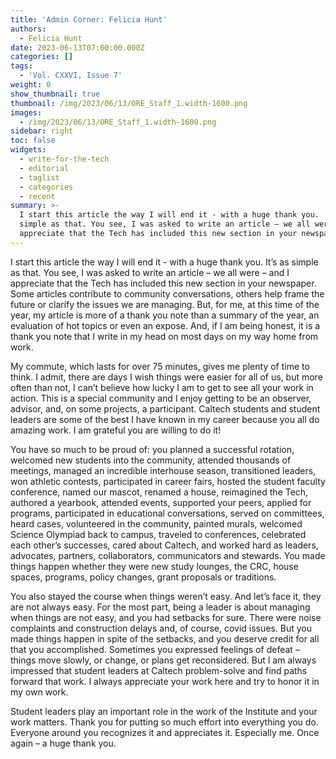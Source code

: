 ```yaml
---
title: 'Admin Corner: Felicia Hunt'
authors:
  - Felicia Hunt
date: 2023-06-13T07:00:00.000Z
categories: []
tags:
  - 'Vol. CXXVI, Issue 7'
weight: 0
show_thumbnail: true
thumbnail: /img/2023/06/13/ORE_Staff_1.width-1600.png
images:
  - /img/2023/06/13/ORE_Staff_1.width-1600.png
sidebar: right
toc: false
widgets:
  - write-for-the-tech
  - editorial
  - taglist
  - categories
  - recent
summary: >-
  I start this article the way I will end it - with a huge thank you.  It’s as
  simple as that. You see, I was asked to write an article – we all were – and I
  appreciate that the Tech has included this new section in your newspaper.
---
```


I start this article the way I will end it - with a huge thank you.  It’s as simple as that. You see, I was asked to write an article – we all were – and I appreciate that the Tech has included this new section in your newspaper. Some articles contribute to community conversations, others help frame the future or clarify the issues we are managing. But, for me, at this time of the year, my article is more of a thank you note than a summary of the year, an evaluation of hot topics or even an expose. And, if I am being honest, it is a thank you note that I write in my head on most days on my way home from work. 

My commute, which lasts for over 75 minutes, gives me plenty of time to think. I admit, there are days I wish things were easier for all of us, but more often than not, I can’t believe how lucky I am to get to see all your work in action. This is a special community and I enjoy getting to be an observer, advisor, and, on some projects, a participant. Caltech students and student leaders are some of the best I have known in my career because you all do amazing work. I am grateful you are willing to do it!

You have so much to be proud of: you planned a successful rotation, welcomed new students into the community, attended thousands of meetings, managed an incredible interhouse season, transitioned leaders, won athletic contests, participated in career fairs, hosted the student faculty conference, named our mascot, renamed a house, reimagined the Tech, authored a yearbook, attended events, supported your peers, applied for programs, participated in educational conversations, served on committees, heard cases, volunteered in the community, painted murals, welcomed Science Olympiad back to campus, traveled to conferences, celebrated each other’s successes, cared about Caltech, and worked hard as leaders, advocates, partners, collaborators, communicators and stewards. You made things happen whether they were new study lounges, the CRC, house spaces, programs, policy changes, grant proposals or traditions.

You also stayed the course when things weren’t easy. And let’s face it, they are not always easy. For the most part, being a leader is about managing when things are not easy, and you had setbacks for sure.  There were noise complaints and construction delays and, of course, covid issues. But you made things happen in spite of the setbacks, and you deserve credit for all that you accomplished. Sometimes you expressed feelings of defeat – things move slowly, or change, or plans get reconsidered.  But I am always impressed that student leaders at Caltech problem-solve and find paths forward that work.  I always appreciate your work here and try to honor it in my own work.

Student leaders play an important role in the work of the Institute and your work matters.  Thank you for putting so much effort into everything you do.  Everyone around you recognizes it and appreciates it. Especially me. Once again – a huge thank you.
